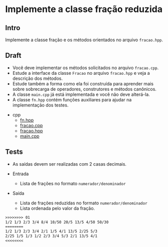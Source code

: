 # Implemente a classe fração reduzida

## Intro

Implemente a classe fração e os métodos orientados no arquivo `fracao.hpp`.

## Draft

- Você deve implementar os métodos solicitados no arquivo `fracao.cpp`.
- Estude a interface da classe `Fracao` no arquivo `fracao.hpp` e veja a descrição dos métodos.
- Estude também a forma como ela foi construída para aprender mais sobre sobrecarga de operadores, construtores e métodos canônicos.
- A classe `main.cpp` já está implementada e você não deve alterá-la.
- A classe `fn.hpp` contém funções auxiliares para ajudar na implementação dos testes.

<!-- links .cache/draft -->
- cpp
  - [fn.hpp](https://github.com/qxcodeed/arcade/blob/master/base/fracaoGo/.cache/draft/cpp/fn.hpp)
  - [fracao.cpp](https://github.com/qxcodeed/arcade/blob/master/base/fracaoGo/.cache/draft/cpp/fracao.cpp)
  - [fracao.hpp](https://github.com/qxcodeed/arcade/blob/master/base/fracaoGo/.cache/draft/cpp/fracao.hpp)
  - [main.cpp](https://github.com/qxcodeed/arcade/blob/master/base/fracaoGo/.cache/draft/cpp/main.cpp)
<!-- links -->

## Tests

- As saídas devem ser realizadas com 2 casas decimais.

- Entrada
  - Lista de frações no formato `numerador/denominador`
- Saída
  - Lista de frações reduzidas no formato `numerador/denominador`
  - Lista ordenada pelo valor da fração.

```txt
>>>>>>>> 01
1/2 1/3 2/3 3/4 8/4 10/50 20/5 13/5 4/50 50/30
========
1/2 1/3 2/3 3/4 2/1 1/5 4/1 13/5 2/25 5/3
2/25 1/5 1/3 1/2 2/3 3/4 5/3 2/1 13/5 4/1
<<<<<<<<
```

